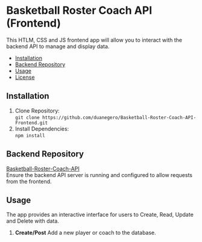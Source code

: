 # Basketball Roster Coach API (Frontend)

This HTLM, CSS and JS frontend app will allow you to interact with the backend API to manage and display data.

- [Installation](#installation)
- [Backend Repository](#backend)
- [Usage](#usage)
- [License](#license)

## Installation
1. Clone Repository:<br>
  ```git clone https://github.com/duanegero/Basketball-Roster-Coach-API-Frontend.git```
2. Install Dependencies:<br>
  ```npm install```
## Backend Repository
[Basketball-Roster-Coach-API](https://github.com/duanegero/Basketball-Roster-Coach-API.git)<br>
Ensure the backend API server is running and configured to allow requests from the frontend.<br>
## Usage


The app provides an interactive interface for users to Create, Read, Update and Delete with data.<br>

1. **Create/Post** 
  Add a new player or coach to the database.
